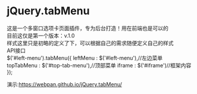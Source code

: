 # jQuery.tabMenu
这是一个多窗口选项卡页面插件，专为后台打造！用在前端也是可以的<br/>
目前这仅是第一个版本：v.1.0<br/>
样式这里只是初略的定义了下，可以根据自己的需求随便定义自己的样式<br/>
API接口<br/>
$('#left-menu').tabMenu({
	leftMenu   : $('#left-menu'),//左边菜单
	topTabMenu : $('#top-tab-menu'),//顶部菜单
	iframe     : $('#iframe')//框架内容
 });

演示:https://webpan.github.io/jQuery.tabMenu/
